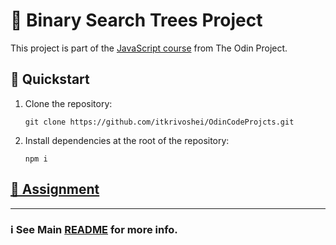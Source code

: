 # 🔗 Binary Search Trees Project

This project is part of the [JavaScript course](https://www.theodinproject.com/lessons/javascript-binary-search-trees) from The Odin Project.

## 🚀 Quickstart

1. Clone the repository:
   ```
   git clone https://github.com/itkrivoshei/OdinCodeProjcts.git
   ```
2. Install dependencies at the root of the repository:
   ```
   npm i
   ```

## [📝 Assignment](https://www.theodinproject.com/lessons/javascript-binary-search-trees)

---

### ℹ️ See Main [README](../../) for more info.
